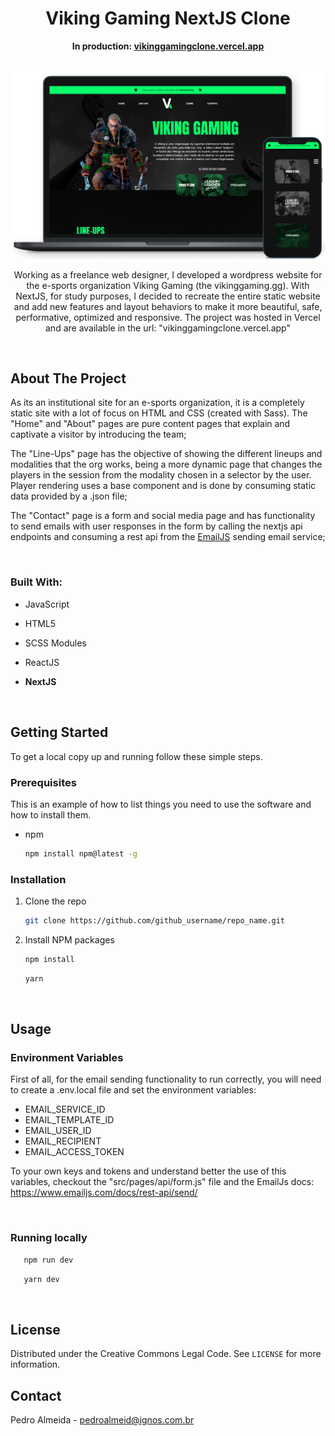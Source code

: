 <h1 align="center">Viking Gaming NextJS Clone</h1>

<p align="center"><strong>In production: <a href="vikinggamingclone.vercel.app">vikinggamingclone.vercel.app</a></strong></p>

<br>

<img src="./public/images/readme/mockups.png">

<br>

<p align="center">Working as a freelance web designer, I developed a wordpress website for the e-sports organization Viking Gaming (the vikinggaming.gg). With NextJS, for study purposes, I decided to recreate the entire static website and add new features and layout behaviors to make it more beautiful, safe, performative, optimized and responsive. The project was hosted in Vercel and are available in the url: "vikinggamingclone.vercel.app"</p>

<br>

## **About The Project**

As its an institutional site for an e-sports organization, it is a completely static site with a lot of focus on HTML and CSS (created with Sass). The "Home" and "About" pages are pure content pages that explain and captivate a visitor by introducing the team;

The "Line-Ups" page has the objective of showing the different lineups and modalities that the org works, being a more dynamic page that changes the players in the session from the modality chosen in a selector by the user. Player rendering uses a base component and is done by consuming static data provided by a .json file;

The "Contact" page is a form and social media page and has functionality to send emails with user responses in the form by calling the nextjs api endpoints and consuming a rest api from the <a href="https://www.emailjs.com/">EmailJS</a> sending email service;

<br>

### Built With:

- []()JavaScript
- []()HTML5
- []()SCSS Modules
- []()ReactJS
- []()**NextJS**

   <br>

## **Getting Started**

To get a local copy up and running follow these simple steps.

### Prerequisites

This is an example of how to list things you need to use the software and how to install them.

- npm
  ```sh
  npm install npm@latest -g
  ```

### Installation

1. Clone the repo
   ```sh
   git clone https://github.com/github_username/repo_name.git
   ```
2. Install NPM packages
   ```sh
   npm install
   ```
   ```sh
   yarn
   ```

<br>

## Usage

### Environment Variables

First of all, for the email sending functionality to run correctly, you will need to create a .env.local file and set the environment variables:

- []()EMAIL_SERVICE_ID
- []()EMAIL_TEMPLATE_ID
- []()EMAIL_USER_ID
- []()EMAIL_RECIPIENT
- []()EMAIL_ACCESS_TOKEN

To your own keys and tokens and understand better the use of this variables, checkout the "src/pages/api/form.js" file and the EmailJs docs: <a href="https://www.emailjs.com/docs/rest-api/send/">https://www.emailjs.com/docs/rest-api/send/</a>

<br>

### Running locally
```sh
   npm run dev
```
```sh
   yarn dev
```
<br>

## License

Distributed under the Creative Commons Legal Code. See `LICENSE` for more information.

## Contact

Pedro Almeida - pedroalmeid@ignos.com.br
